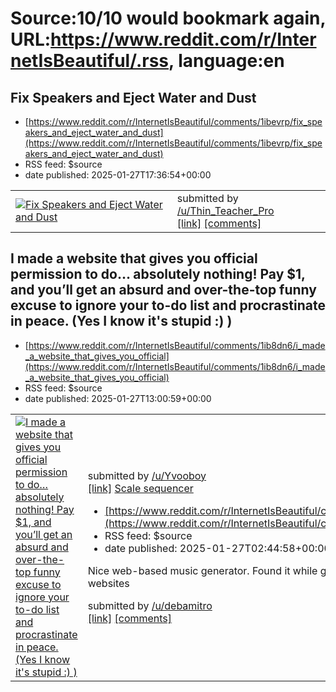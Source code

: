 # Source:10/10 would bookmark again, URL:https://www.reddit.com/r/InternetIsBeautiful/.rss, language:en

## Fix Speakers and Eject Water and Dust
 - [https://www.reddit.com/r/InternetIsBeautiful/comments/1ibevrp/fix_speakers_and_eject_water_and_dust](https://www.reddit.com/r/InternetIsBeautiful/comments/1ibevrp/fix_speakers_and_eject_water_and_dust)
 - RSS feed: $source
 - date published: 2025-01-27T17:36:54+00:00

<table> <tr><td> <a href="https://www.reddit.com/r/InternetIsBeautiful/comments/1ibevrp/fix_speakers_and_eject_water_and_dust/"> <img src="https://external-preview.redd.it/DbytmUcSUAsG9YmRTfmNa9NWGqyX651CNIu17FdI_GI.jpg?width=640&amp;crop=smart&amp;auto=webp&amp;s=b5b57178366a12e843a44751a58d4dfc0d3a4a74" alt="Fix Speakers and Eject Water and Dust" title="Fix Speakers and Eject Water and Dust" /> </a> </td><td> &#32; submitted by &#32; <a href="https://www.reddit.com/user/Thin_Teacher_Pro"> /u/Thin_Teacher_Pro </a> <br/> <span><a href="https://speakercleaner.org/">[link]</a></span> &#32; <span><a href="https://www.reddit.com/r/InternetIsBeautiful/comments/1ibevrp/fix_speakers_and_eject_water_and_dust/">[comments]</a></span> </td></tr></table>

## I made a website that gives you official permission to do… absolutely nothing! Pay $1, and you’ll get an absurd and over-the-top funny excuse to ignore your to-do list and procrastinate in peace. (Yes I know it's stupid :) )
 - [https://www.reddit.com/r/InternetIsBeautiful/comments/1ib8dn6/i_made_a_website_that_gives_you_official](https://www.reddit.com/r/InternetIsBeautiful/comments/1ib8dn6/i_made_a_website_that_gives_you_official)
 - RSS feed: $source
 - date published: 2025-01-27T13:00:59+00:00

<table> <tr><td> <a href="https://www.reddit.com/r/InternetIsBeautiful/comments/1ib8dn6/i_made_a_website_that_gives_you_official/"> <img src="https://external-preview.redd.it/dElzjBFgbmY6YtLl6P83Gs22yfNqkBgSL3mJL-UQhHk.jpg?width=640&amp;crop=smart&amp;auto=webp&amp;s=64d3637ea01a8ff111d7d59b30c8aca572082497" alt="I made a website that gives you official permission to do… absolutely nothing! Pay $1, and you’ll get an absurd and over-the-top funny excuse to ignore your to-do list and procrastinate in peace. (Yes I know it's stupid :) )" title="I made a website that gives you official permission to do… absolutely nothing! Pay $1, and you’ll get an absurd and over-the-top funny excuse to ignore your to-do list and procrastinate in peace. (Yes I know it's stupid :) )" /> </a> </td><td> &#32; submitted by &#32; <a href="https://www.reddit.com/user/Yvooboy"> /u/Yvooboy </a> <br/> <span><a href="https://procrastinationgenius.com/">[link]</a></span> &#32; <span><a href="https://www.reddit.com

## Scale sequencer
 - [https://www.reddit.com/r/InternetIsBeautiful/comments/1iaxqr3/scale_sequencer](https://www.reddit.com/r/InternetIsBeautiful/comments/1iaxqr3/scale_sequencer)
 - RSS feed: $source
 - date published: 2025-01-27T02:44:58+00:00

<!-- SC_OFF --><div class="md"><p>Nice web-based music generator. Found it while going through a list of useless websites </p> </div><!-- SC_ON --> &#32; submitted by &#32; <a href="https://www.reddit.com/user/debamitro"> /u/debamitro </a> <br/> <span><a href="https://sequencer.henryfellerhoff.com">[link]</a></span> &#32; <span><a href="https://www.reddit.com/r/InternetIsBeautiful/comments/1iaxqr3/scale_sequencer/">[comments]</a></span>


